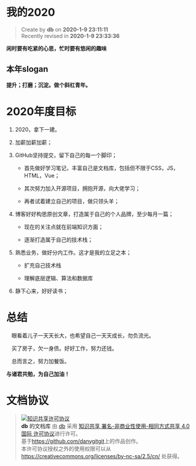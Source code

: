 我的2020
===
> Create by **db** on **2020-1-9 23:11:11**  
> Recently revised in **2020-1-9 23:33:36**

**闲时要有吃紧的心思，忙时要有悠闲的趣味**

## 本年slogan
  
**提升；打磨；沉淀。做个斜杠青年。**


# 2020年度目标

1.  2020，拿下一建。
   
2. 加薪加薪加薪；

1. GitHub坚持提交，留下自己的每一个脚印；

    - 首先做好学习笔记，丰富自己是文档库，包括但不限于CSS，JS，HTML，Vue；

    - 其次努力加入开源项目，拥抱开源，向大佬学习；

    - 再者试着建立自己的项目，做只领头羊；

2. 博客好好构思原创文章，打造属于自己的个人品牌，至少每月一篇；

    - 现在的关注点就在前端知识方面；

    - 逐渐打造属于自己的技术栈；

3. 熟悉业务，做好分内工作。这才是我的立足之本；

    - 扩充自己技术栈

    - 理解底层逻辑、算法和数据库

4. 静下心来，好好读书；

   
# 总结

&emsp;眼看着儿子一天天长大，也希望自己一天天成长，勿负流光。

&emsp;买了房子，欠一身债。好好工作，努力还钱。

&emsp;总而言之，努力加餐饭。

**与诸君共勉，为自己加油！**

# 文档协议 
> <a rel="license" href="http://creativecommons.org/licenses/by-nc-sa/4.0/"><img alt="知识共享许可协议" style="border-width:0" src="https://i.creativecommons.org/l/by-nc-sa/4.0/88x31.png" /></a><br /><a xmlns:dct="http://purl.org/dc/terms/" property="dct:title">**db** 的文档库</a> 由 <a xmlns:cc="http://creativecommons.org/ns#" href="db" property="cc:attributionName" rel="cc:attributionURL">db</a> 采用 <a rel="license" href="http://creativecommons.org/licenses/by-nc-sa/4.0/">知识共享 署名-非商业性使用-相同方式共享 4.0 国际 许可协议</a>进行许可。<br />基于<a xmlns:dct="http://purl.org/dc/terms/" href="https://github.com/danygitgit" rel="dct:source">https://github.com/danygitgit</a>上的作品创作。<br />本许可协议授权之外的使用权限可以从 <a xmlns:cc="http://creativecommons.org/ns#" href="https://creativecommons.org/licenses/by-nc-sa/2.5/cn/" rel="cc:morePermissions">https://creativecommons.org/licenses/by-nc-sa/2.5/cn/</a> 处获得。
